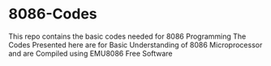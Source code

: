 # 8086-Codes
This repo contains the basic codes needed for 8086 Programming
The Codes Presented here are for Basic Understanding of 8086 Microprocessor and are Compiled using EMU8086 Free Software
